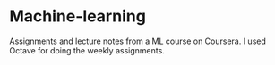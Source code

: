 # Machine-learning
Assignments and lecture notes from a ML course on Coursera. I used Octave for doing the weekly assignments.
